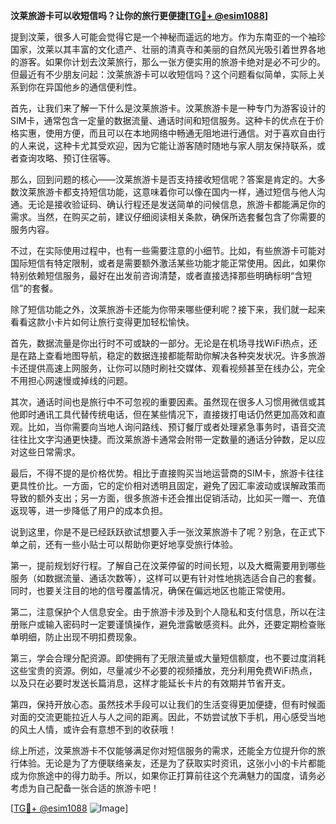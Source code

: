**汶莱旅游卡可以收短信吗？让你的旅行更便捷[[TG💪+ @esim1088](https://t.me/s/esim1088)]**

提到汶莱，很多人可能会觉得它是一个神秘而遥远的地方。作为东南亚的一个袖珍国家，汶莱以其丰富的文化遗产、壮丽的清真寺和美丽的自然风光吸引着世界各地的游客。如果你计划去汶莱旅行，那么一张方便实用的旅游卡绝对是必不可少的。但最近有不少朋友问起：汶莱旅游卡可以收短信吗？这个问题看似简单，实际上关系到你在异国他乡的通信便利性。

首先，让我们来了解一下什么是汶莱旅游卡。汶莱旅游卡是一种专门为游客设计的SIM卡，通常包含一定量的数据流量、通话时间和短信服务。这种卡的优点在于价格实惠，使用方便，而且可以在本地网络中畅通无阻地进行通信。对于喜欢自由行的人来说，这种卡尤其受欢迎，因为它能让游客随时随地与家人朋友保持联系，或者查询攻略、预订住宿等。

那么，回到问题的核心——汶莱旅游卡是否支持接收短信呢？答案是肯定的。大多数汶莱旅游卡都支持短信功能，这意味着你可以像在国内一样，通过短信与他人沟通。无论是接收验证码、确认行程还是发送简单的问候信息，旅游卡都能满足你的需求。当然，在购买之前，建议仔细阅读相关条款，确保所选套餐包含了你需要的服务内容。

不过，在实际使用过程中，也有一些需要注意的小细节。比如，有些旅游卡可能对国际短信有特定限制，或者是需要额外激活某些功能才能正常使用。因此，如果你特别依赖短信服务，最好在出发前咨询清楚，或者直接选择那些明确标明“含短信”的套餐。

除了短信功能之外，汶莱旅游卡还能为你带来哪些便利呢？接下来，我们就一起来看看这款小卡片如何让旅行变得更加轻松愉快。

首先，数据流量是你出行时不可或缺的一部分。无论是在机场寻找WiFi热点，还是在路上查看地图导航，稳定的数据连接都能帮助你解决各种突发状况。许多旅游卡还提供高速上网服务，让你可以随时刷社交媒体、观看视频甚至在线办公，完全不用担心网速慢或掉线的问题。

其次，通话时间也是旅行中不可忽视的重要因素。虽然现在很多人习惯用微信或其他即时通讯工具代替传统电话，但在某些情况下，直接拨打电话仍然更加高效和直观。比如，当你需要向当地人询问路线、预订餐厅或者处理紧急事务时，语音交流往往比文字沟通更快捷。而汶莱旅游卡通常会附带一定数量的通话分钟数，足以应对这些日常需求。

最后，不得不提的是价格优势。相比于直接购买当地运营商的SIM卡，旅游卡往往更具性价比。一方面，它的定价相对透明且固定，避免了因汇率波动或误解政策而导致的额外支出；另一方面，很多旅游卡还会推出促销活动，比如买一赠一、充值返现等，进一步降低了用户的成本负担。

说到这里，你是不是已经跃跃欲试想要入手一张汶莱旅游卡了呢？别急，在正式下单之前，还有一些小贴士可以帮助你更好地享受旅行体验。

第一，提前规划好行程。了解自己在汶莱停留的时间长短，以及大概需要用到哪些服务（如数据流量、通话次数等），这样可以更有针对性地挑选适合自己的套餐。同时，也要关注目的地的信号覆盖情况，确保在偏远地区也能正常使用。

第二，注意保护个人信息安全。由于旅游卡涉及到个人隐私和支付信息，所以在注册账户或输入密码时一定要谨慎操作，避免泄露敏感资料。此外，还要定期检查账单明细，防止出现不明扣费现象。

第三，学会合理分配资源。即使拥有了无限流量或大量短信额度，也不要过度消耗这些宝贵的资源。例如，尽量减少不必要的视频播放，充分利用免费WiFi热点，以及只在必要时发送长篇消息，这样才能延长卡片的有效期并节省开支。

第四，保持开放心态。虽然技术手段可以让我们的生活变得更加便捷，但有时候面对面的交流更能拉近人与人之间的距离。因此，不妨尝试放下手机，用心感受当地的风土人情，或许会有意想不到的收获哦！

综上所述，汶莱旅游卡不仅能够满足你对短信服务的需求，还能全方位提升你的旅行体验。无论是为了方便联络亲友，还是为了获取实时资讯，这张小小的卡片都能成为你旅途中的得力助手。所以，如果你正打算前往这个充满魅力的国度，请务必考虑为自己配备一张合适的旅游卡吧！

[[TG💪+ @esim1088](https://t.me/s/esim1088) ![Image](https://i.postimg.cc/4NQfJmqS/Snipaste-2025-05-13-00-14-12.png)]